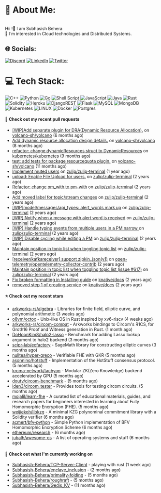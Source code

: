 # 💫 About Me:
<br>Hii !🤝 I am Subhasish Behera<br>🌱 I’m interested in Cloud technologies and Distributed Systems. <br>


## 🌐 Socials:
[![Discord](https://img.shields.io/badge/Discord-%237289DA.svg?logo=discord&logoColor=white)](https://discord.gg/kenny_007_) [![LinkedIn](https://img.shields.io/badge/LinkedIn-%230077B5.svg?logo=linkedin&logoColor=white)](https://www.linkedin.com/in/subhasish-b-605654224/) [![Twitter](https://img.shields.io/badge/Twitter-%231DA1F2.svg?logo=Twitter&logoColor=white)](https://twitter.com/thouartround) 

# 💻 Tech Stack:
![C++](https://img.shields.io/badge/c++-%2300599C.svg?style=for-the-badge&logo=c%2B%2B&logoColor=white) ![Python](https://img.shields.io/badge/python-3670A0?style=for-the-badge&logo=python&logoColor=ffdd54) ![Go](https://img.shields.io/badge/go-%2300ADD8.svg?style=for-the-badge&logo=go&logoColor=white) ![Shell Script](https://img.shields.io/badge/shell_script-%23121011.svg?style=for-the-badge&logo=gnu-bash&logoColor=white) ![JavaScript](https://img.shields.io/badge/javascript-%23323330.svg?style=for-the-badge&logo=javascript&logoColor=%23F7DF1E) ![Java](https://img.shields.io/badge/java-%23ED8B00.svg?style=for-the-badge&logo=java&logoColor=white) ![Rust](https://img.shields.io/badge/rust-%23000000.svg?style=for-the-badge&logo=rust&logoColor=white) ![Solidity](https://img.shields.io/badge/Solidity-%23363636.svg?style=for-the-badge&logo=solidity&logoColor=white)  ![Heroku](https://img.shields.io/badge/heroku-%23430098.svg?style=for-the-badge&logo=heroku&logoColor=white) ![DjangoREST](https://img.shields.io/badge/DJANGO-REST-ff1709?style=for-the-badge&logo=django&logoColor=white&color=ff1709&labelColor=gray) ![Flask](https://img.shields.io/badge/flask-%23000.svg?style=for-the-badge&logo=flask&logoColor=white) ![MySQL](https://img.shields.io/badge/mysql-%2300f.svg?style=for-the-badge&logo=mysql&logoColor=white) ![MongoDB](https://img.shields.io/badge/MongoDB-%234ea94b.svg?style=for-the-badge&logo=mongodb&logoColor=white) ![Kubernetes](https://img.shields.io/badge/kubernetes-%23326ce5.svg?style=for-the-badge&logo=kubernetes&logoColor=white) ![LINUX](https://img.shields.io/badge/Linux-FCC624?style=for-the-badge&logo=linux&logoColor=black) ![Docker](https://img.shields.io/badge/docker-%230db7ed.svg?style=for-the-badge&logo=docker&logoColor=white) ![Postgres](https://img.shields.io/badge/postgres-%23316192.svg?style=for-the-badge&logo=postgresql&logoColor=white) 

#### 🔨 Check out my recent pull requests

- [[WIP]Add separate plugin for DRA(Dynamic Resource Allocation).](https://github.com/volcano-sh/volcano/pull/3577) on [volcano-sh/volcano](https://github.com/volcano-sh/volcano) (6 months ago)
- [Add dynamic resource allocation design details.](https://github.com/volcano-sh/volcano/pull/3487) on [volcano-sh/volcano](https://github.com/volcano-sh/volcano) (8 months ago)
- [refactor: change dynamicResources struct to DynamicResources](https://github.com/kubernetes/kubernetes/pull/124269) on [kubernetes/kubernetes](https://github.com/kubernetes/kubernetes) (9 months ago)
- [test: add tests for package resourcequota plugin.](https://github.com/volcano-sh/volcano/pull/3320) on [volcano-sh/volcano](https://github.com/volcano-sh/volcano) (11 months ago)
- [Implement muted users](https://github.com/zulip/zulip-terminal/pull/1425) on [zulip/zulip-terminal](https://github.com/zulip/zulip-terminal) (1 year ago)
- [upload: Enable File Upload for users.](https://github.com/zulip/zulip-terminal/pull/1414) on [zulip/zulip-terminal](https://github.com/zulip/zulip-terminal) (2 years ago)
- [Refactor: change pm_with to pm-with](https://github.com/zulip/zulip-terminal/pull/1352) on [zulip/zulip-terminal](https://github.com/zulip/zulip-terminal) (2 years ago)
- [Add moved label for topic/stream changes](https://github.com/zulip/zulip-terminal/pull/1331) on [zulip/zulip-terminal](https://github.com/zulip/zulip-terminal) (2 years ago)
- [[WIP]model/messages/api_types: alert_words mark up](https://github.com/zulip/zulip-terminal/pull/1314) on [zulip/zulip-terminal](https://github.com/zulip/zulip-terminal) (2 years ago)
- [[WIP] Notify when a message with alert word is received](https://github.com/zulip/zulip-terminal/pull/1301) on [zulip/zulip-terminal](https://github.com/zulip/zulip-terminal) (2 years ago)
- [[WIP] Handle typing events from multiple users in a PM narrow ](https://github.com/zulip/zulip-terminal/pull/1291) on [zulip/zulip-terminal](https://github.com/zulip/zulip-terminal) (2 years ago)
- [[WIP] Disable cycling while editing a PM](https://github.com/zulip/zulip-terminal/pull/1280) on [zulip/zulip-terminal](https://github.com/zulip/zulip-terminal) (2 years ago)
- [Maintain position in topic list when toggling topic list](https://github.com/zulip/zulip-terminal/pull/1277) on [zulip/zulip-terminal](https://github.com/zulip/zulip-terminal) (2 years ago)
- [[receiver/kafkareceiver] support zipkin_json(v1)](https://github.com/open-telemetry/opentelemetry-collector-contrib/pull/17186) on [open-telemetry/opentelemetry-collector-contrib](https://github.com/open-telemetry/opentelemetry-collector-contrib) (2 years ago)
- [Maintain position in topic list when toggling topic list (issue #617)](https://github.com/zulip/zulip-terminal/pull/1275) on [zulip/zulip-terminal](https://github.com/zulip/zulip-terminal) (2 years ago)
- [Fix broken formatting in Installing guide](https://github.com/knative/docs/pull/4917) on [knative/docs](https://github.com/knative/docs) (2 years ago)
- [removed step 1 of creating service](https://github.com/knative/docs/pull/4914) on [knative/docs](https://github.com/knative/docs) (2 years ago)

#### ⭐ Check out my recent stars

- [arkworks-rs/algebra](https://github.com/arkworks-rs/algebra) - Libraries for finite field, elliptic curve, and polynomial arithmetic (3 weeks ago)
- [o8vm/octox](https://github.com/o8vm/octox) - Unix-like OS in Rust inspired by xv6-riscv (4 weeks ago)
- [arkworks-rs/circom-compat](https://github.com/arkworks-rs/circom-compat) - Arkworks bindings to Circom&#39;s R1CS, for Groth16 Proof and Witness generation in Rust. (1 month ago)
- [DoHoonKim8/halo2-lasso](https://github.com/DoHoonKim8/halo2-lasso) - Benchmark for adding Lasso lookup argument to halo2 backend (3 months ago)
- [scipr-lab/ecfactory](https://github.com/scipr-lab/ecfactory) - SageMath library for constructing elliptic curves (3 months ago)
- [nulltea/hyper-greco](https://github.com/nulltea/hyper-greco) - Verifiable FHE with GKR (5 months ago)
- [asonnino/hotstuff](https://github.com/asonnino/hotstuff) - Implementation of the HotStuff consensus protocol. (5 months ago)
- [kroma-network/tachyon](https://github.com/kroma-network/tachyon) - Modular ZK(Zero Knowledge) backend accelerated by GPU (5 months ago)
- [doutv/circom-benchmark](https://github.com/doutv/circom-benchmark) -  (5 months ago)
- [iden3/circom_tester](https://github.com/iden3/circom_tester) - Provides tools for testing circom circuits. (5 months ago)
- [mojalil/learn-fhe](https://github.com/mojalil/learn-fhe) - A curated list of educational materials, guides, and research papers for beginners interested in learning about Fully Homomorphic Encryption (FHE). (5 months ago)
- [weijiekoh/libkzg](https://github.com/weijiekoh/libkzg) - A minimal KZG polynominal commitment library with a Solidity verifier (6 months ago)
- [acmert/bfv-python](https://github.com/acmert/bfv-python) - Simple Python implementation of BFV Homomorphic Encryption Scheme (6 months ago)
- [ethereum/research](https://github.com/ethereum/research) -  (6 months ago)
- [jubalh/awesome-os](https://github.com/jubalh/awesome-os) - A list of operating systems and stuff (6 months ago)

#### 👷 Check out what I'm currently working on

- [Subhasish-Behera/TCP-Server-Client](https://github.com/Subhasish-Behera/TCP-Server-Client) - playing with rust (1 week ago)
- [Subhasish-Behera/enclave_inclusion](https://github.com/Subhasish-Behera/enclave_inclusion) -  (2 months ago)
- [Subhasish-Behera/primality-folding](https://github.com/Subhasish-Behera/primality-folding) -  (5 months ago)
- [Subhasish-Behera/roughraft](https://github.com/Subhasish-Behera/roughraft) -  (5 months ago)
- [Subhasish-Behera/Gedis_KV](https://github.com/Subhasish-Behera/Gedis_KV) -  (11 months ago)

